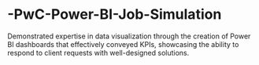 # -PwC-Power-BI-Job-Simulation
Demonstrated expertise in data visualization through the creation of Power BI dashboards that effectively conveyed KPIs, showcasing the ability to respond to client requests with well-designed solutions.
